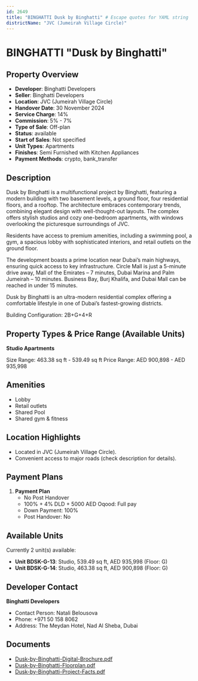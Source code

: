 ```yaml
---
id: 2649
title: "BINGHATTI Dusk by Binghatti" # Escape quotes for YAML string
districtName: "JVC (Jumeirah Village Circle)"
---
```


# BINGHATTI "Dusk by Binghatti"

## Property Overview
- **Developer**: Binghatti Developers
- **Seller**: Binghatti Developers
- **Location**: JVC (Jumeirah Village Circle)
- **Handover Date**: 30 November 2024
- **Service Charge**: 14%
- **Commission**: 5% - 7%
- **Type of Sale**: Off-plan
- **Status**: available
- **Start of Sales**: Not specified
- **Unit Types**: Apartments
- **Finishes**: Semi Furnished with Kitchen Appliances
- **Payment Methods**: crypto, bank_transfer

## Description
Dusk by Binghatti is a multifunctional project by Binghatti, featuring a modern building with two basement levels, a ground floor, four residential floors, and a rooftop. The architecture embraces contemporary trends, combining elegant design with well-thought-out layouts. The complex offers stylish studios and cozy one-bedroom apartments, with windows overlooking the picturesque surroundings of JVC.

Residents have access to premium amenities, including a swimming pool, a gym, a spacious lobby with sophisticated interiors, and retail outlets on the ground floor.

The development boasts a prime location near Dubai’s main highways, ensuring quick access to key infrastructure. Circle Mall is just a 5-minute drive away, Mall of the Emirates – 7 minutes, Dubai Marina and Palm Jumeirah – 10 minutes. Business Bay, Burj Khalifa, and Dubai Mall can be reached in under 15 minutes.

Dusk by Binghatti is an ultra-modern residential complex offering a comfortable lifestyle in one of Dubai’s fastest-growing districts.

Building Configuration: 2B+G+4+R

## Property Types & Price Range (Available Units)
**Studio Apartments**

Size Range: 463.38 sq ft - 539.49 sq ft
Price Range: AED 900,898 - AED 935,998

## Amenities
- Lobby
- Retail outlets
- Shared Pool
- Shared gym & fitness

## Location Highlights
- Located in JVC (Jumeirah Village Circle).
- Convenient access to major roads (check description for details).

## Payment Plans
1. **Payment Plan**
   - No Post Handover
   - 100% + 4% DLD + 5000 AED Oqood: Full pay
   - Down Payment: 100%
   - Post Handover: No

## Available Units
Currently 2 unit(s) available:
- **Unit BDSK-G-13**: Studio, 539.49 sq ft, AED 935,998 (Floor: G)
- **Unit BDSK-G-14**: Studio, 463.38 sq ft, AED 900,898 (Floor: G)

## Developer Contact
**Binghatti Developers**
- Contact Person: Natali Belousova
- Phone: +971 50 158 8062
- Address: The Meydan Hotel, Nad Al Sheba, Dubai

## Documents
- [Dusk-by-Binghatti-Digital-Brochure.pdf](https://cdn.geniemap.net/2024/07/30/FvFS6JxBWOur7P9Bv9kpKGMAfudzV10UDSSzrSYs.pdf)
- [Dusk-by-Binghatti-Floorplan.pdf](https://cdn.geniemap.net/2024/07/30/R0AbA413VseuHG6GpoIYzc6er2MQqjEleX5dTz7W.pdf)
- [Dusk-by-Binghatti-Project-Facts.pdf](https://cdn.geniemap.net/2024/07/30/GeoVLgv8UJcjPbZTiVJ6eUz7ZVPytnaFpB7uP3v1.pdf)

